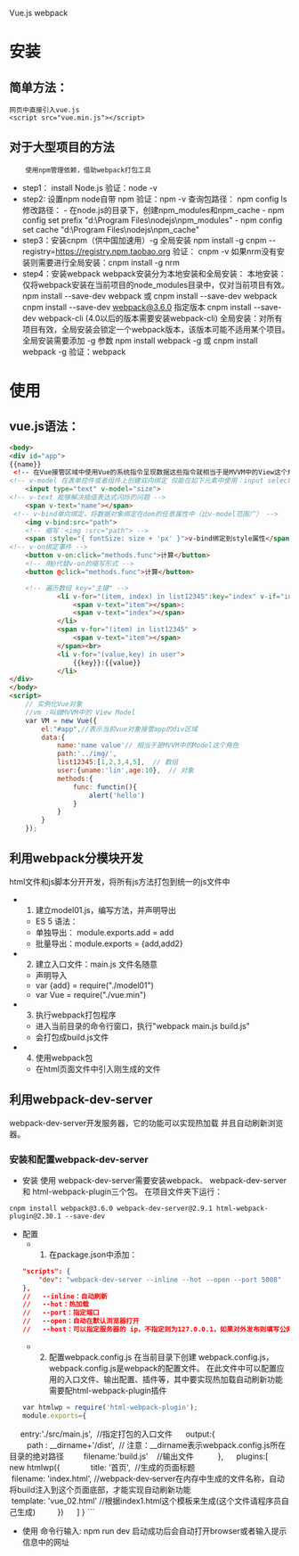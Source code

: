 Vue.js webpack

# 安装
## 简单方法：
	网页中直接引入vue.js
	<script src="vue.min.js"></script>
## 对于大型项目的方法
		使用npm管理依赖，借助webpack打包工具
- step1： install Node.js
	验证：node -v
- step2: 设置npm
	node自带 npm
	验证：npm -v
	查询包路径： npm config ls
	修改路径：
		- 在node.js的目录下，创建npm_modules和npm_cache
		- npm config set prefix "d:\Program Files\nodejs\npm_modules"
		- npm config set cache "d:\Program Files\nodejs\npm_cache"
- step3：安装cnpm（供中国加速用）-g 全局安装
	npm install -g cnpm --registry=https://registry.npm.taobao.org
	验证： cnpm -v
	如果nrm没有安装则需要进行全局安装：cnpm install -g nrm
- step4：安装webpack
	webpack安装分为本地安装和全局安装：
	本地安装：仅将webpack安装在当前项目的node_modules目录中，仅对当前项目有效。
    	npm install --save-dev webpack 或 cnpm install --save-dev webpack
		cnpm install --save-dev webpack@3.6.0   指定版本
		cnpm install --save-dev webpack-cli	(4.0以后的版本需要安装webpack-cli)
	全局安装：对所有项目有效，全局安装会锁定一个webpack版本，该版本可能不适用某个项目。全局安装需要添加 -g 参数
		npm install webpack -g 或 cnpm install webpack -g
	验证：webpack
	
# 使用
## vue.js语法：
```html
<body>
<div id="app">
{{name}}
 <!‐‐ 在Vue接管区域中使用Vue的系统指令呈现数据这些指令就相当于是MVVM中的View这个角色 ‐‐>
<!-- v-model 在表单控件或者组件上创建双向绑定 仅能在如下元素中使用：input select textarea components(Vue组件)-->
	<input type="text" v-model="size">
<!-- v-text 能够解决插值表达式闪烁的问题 -->
	<span v-text="name"></span>
 <!-- v-bind单向绑定，将数据对象绑定在dom的任意属性中（比v-model范围广） -->
	<img v-bind:src="path">
	<!-- 缩写：<img :src="path"> -->
	<span :style="{ fontSize: size + 'px' }">v-bind绑定到style属性</span>
<!-- v-on绑定事件 -->
	<button v-on:click="methods.func">计算</button>
	<!-- 用@代替v-on的缩写形式 -->
	<button @click="methods.func">计算</button>

	<!-- 遍历数组 key="主键" -->
            <li v-for="(item, index) in list12345":key="index" v-if="index % 2 == 0">
                <span v-text="item"></span>:
                <span v-text="index"></span>
            </li>
            <span v-for="(item) in list12345" >
                <span v-text="item"></span>
            </span><br>
            <li v-for="(value,key) in user">
                {{key}}:{{value}}
            </li>
</div>
</body>
<script>
    // 实例化Vue对象
    //vm :叫做MVVM中的 View Model
    var VM = new Vue({
        el:"#app",//表示当前vue对象接管app的div区域
        data:{
            name:'name value'// 相当于是MVVM中的Model这个角色
			path:'../img/',
			list12345:[1,2,3,4,5],  // 数组
            user:{uname:'lin',age:10},  // 对象
			methods:{
				func: functin(){
					alert('hello')
				}
			}
        }
    });

```
</script>

## 利用webpack分模块开发
html文件和js脚本分开开发，将所有js方法打包到统一的js文件中
- 1. 建立model01.js，编写方法，并声明导出
    - ES 5 语法：
    - 单独导出： module.exports.add = add
    - 批量导出：module.exports = {add,add2}
- 2. 建立入口文件：main.js 文件名随意
    - 声明导入
    - var {add} = require("./model01")
    - var Vue = require("./vue.min")
- 3. 执行webpack打包程序
    - 进入当前目录的命令行窗口，执行"webpack main.js build.js"
    - 会打包成build.js文件
- 4. 使用webpack包
    - 在html页面文件中引入刚生成的文件 <script src="build.js"></script>
	
## 利用webpack-dev-server
webpack-dev-server开发服务器，它的功能可以实现热加载 并且自动刷新浏览器。
### 安装和配置webpack-dev-server
- 安装
使用 webpack-dev-server需要安装webpack、 webpack-dev-server和 html-webpack-plugin三个包。
在项目文件夹下运行：
``` 
cnpm install webpack@3.6.0 webpack-dev-server@2.9.1 html-webpack-plugin@2.30.1 --save-dev
```
- 配置
	- 1. 在package.json中添加：
	```json
	"scripts": {
		"dev": "webpack-dev-server --inline --hot --open --port 5008"
	},
	//   --inline：自动刷新
	//   --hot：热加载
	//   --port：指定端口
	//   --open：自动在默认浏览器打开
	//   --host：可以指定服务器的 ip，不指定则为127.0.0.1，如果对外发布则填写公网ip地址
	```
	- 2. 配置webpack.config.js
	在当前目录下创建 webpack.config.js， webpack.config.js是webpack的配置文件。
	在此文件中可以配置应用的入口文件、输出配置、插件等，其中要实现热加载自动刷新功能需要配html-webpack-plugin插件
	```js
	var htmlwp = require('html‐webpack‐plugin');
	module.exports={
    	entry:'./src/main.js',  //指定打包的入口文件
    	output:{
        path : __dirname+'/dist',  // 注意：__dirname表示webpack.config.js所在目录的绝对路径
        filename:'build.js'    //输出文件     
    	},
    	plugins:[
        	new htmlwp({
           	 title: '首页',  //生成的页面标题<head><title>首页</title></head>
           	 filename: 'index.html', //webpack‐dev‐server在内存中生成的文件名称，自动将build注入到这个页面底部，才能实现自动刷新功能
           	 template: 'vue_02.html' //根据index1.html这个模板来生成(这个文件请程序员自己生成)
       		 })
   		 ]
	}
	```
- 使用
命令行输入: npm run dev
启动成功后会自动打开browser或者输入提示信息中的网址
